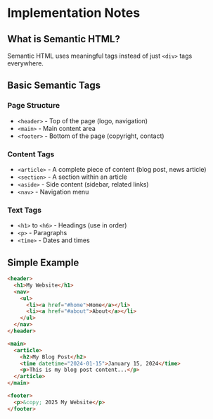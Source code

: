 # Implementation Notes

## What is Semantic HTML?

Semantic HTML uses meaningful tags instead of just `<div>` tags everywhere.

## Basic Semantic Tags

### Page Structure
- `<header>` - Top of the page (logo, navigation)
- `<main>` - Main content area
- `<footer>` - Bottom of the page (copyright, contact)

### Content Tags
- `<article>` - A complete piece of content (blog post, news article)
- `<section>` - A section within an article
- `<aside>` - Side content (sidebar, related links)
- `<nav>` - Navigation menu

### Text Tags
- `<h1>` to `<h6>` - Headings (use in order)
- `<p>` - Paragraphs
- `<time>` - Dates and times

## Simple Example

```html
<header>
  <h1>My Website</h1>
  <nav>
    <ul>
      <li><a href="#home">Home</a></li>
      <li><a href="#about">About</a></li>
    </ul>
  </nav>
</header>

<main>
  <article>
    <h2>My Blog Post</h2>
    <time datetime="2024-01-15">January 15, 2024</time>
    <p>This is my blog post content...</p>
  </article>
</main>

<footer>
  <p>&copy; 2025 My Website</p>
</footer>

